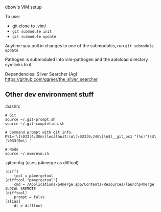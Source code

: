 dbow's VIM setup

To use:
* git clone to .vim/
* `git submodule init`
* `git submodule update`

Anytime you pull in changes to one of the submodules, run `git submodule update`

Pathogen is submoduled into vim-pathogen and the autoload directory symlinks to it.

Dependencies:
Silver Searcher (Ag): https://github.com/ggreer/the_silver_searcher


Other dev environment stuff
---------------------------

.bashrc
```
# Git
source ~/.git-prompt.sh
source ~/.git-completion.sh

# Command prompt with git info.
PS1='\[\033[4;30m\]localhost:\w\[\033[0;34m\]\n$(__git_ps1 "(%s)")\$\[\033[0m\] '

# Node
source ~/.nvm/nvm.sh
```

.gitconfig (uses p4merge as difftool)
```
[diff]
	tool = p4mergetool
[difftool "p4mergetool"]
	cmd = /Applications/p4merge.app/Contents/Resources/launchp4merge $LOCAL $REMOTE
[difftool]
	prompt = false
[alias]
	dt = difftool
```


